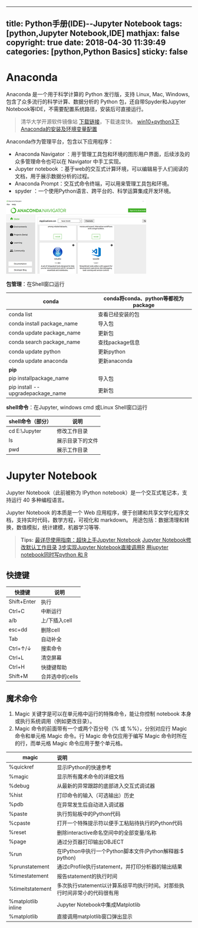 
---
title: Python手册(IDE)--Jupyter Notebook
tags: [python,Jupyter Notebook,IDE]
mathjax: false
copyright: true
date: 2018-04-30 11:39:49
categories: [python,Python Basics]
sticky: false
---



# Anaconda
Anaconda 是一个用于科学计算的 Python 发行版，支持 Linux, Mac, Windows, 包含了众多流行的科学计算、数据分析的 Python 包，还自带Spyder和Jupyter Notebook等IDE，不需要配置系统路径，安装后可直接运行。

<!-- more -->

> 清华大学开源软件镜像站 [下载链接](https://mirror.tuna.tsinghua.edu.cn/help/anaconda/ )，下载速度快。
[win10+python3下Anaconda的安装及环境变量配置](https://blog.csdn.net/u013211009/article/details/78437098?locationNum=7&fps=1)

Anaconda作为管理平台，包含以下应用程序：

- Anaconda Navigator ：用于管理工具包和环境的图形用户界面，后续涉及的众多管理命令也可以在 Navigator 中手工实现。
- Jupyter notebook ：基于web的交互式计算环境，可以编辑易于人们阅读的文档，用于展示数据分析的过程。
- Anaconda Prompt：交互式命令终端，可以用来管理工具包和环境。
- spyder ：一个使用Python语言、跨平台的、科学运算集成开发环境。

![pro](/images/ide.png)

**包管理**：在Shell窗口运行

| **conda**      | conda将conda、python等都视为package |
| ------------------- | ---------------- |
| conda list                      | 查看已经安装的包                      |
| conda install package_name        | 导入包                           |
| conda update package_name         | 更新包                           |
| conda search package_name         | 查找package信息                   |
| conda update python               | 更新python                      |
| conda update anaconda             | 更新anaconda                    |
| **pip**                           |                               |
| pip installpackage_name           | 导入包                           |
| pip install --upgradepackage_name | 更新包                           |

**shell命令**：在Jupyter, windows cmd 或Linux Shell窗口运行

| shell命令（部分）      | 说明 |
| ------------- | ---------------- |
| cd E:\Jupyter | 修改工作目录           |
| ls            | 展示目录下的文件         |
| pwd           | 展示工作目录           |


# Jupyter Notebook

Jupyter Notebook（此前被称为 IPython notebook）是一个交互式笔记本，支持运行 40 多种编程语言。

Jupyter Notebook 的本质是一个 Web 应用程序，便于创建和共享文学化程序文档，支持实时代码，数学方程，可视化和 markdown。 用途包括：数据清理和转换，数值模拟，统计建模，机器学习等等.

> **Tips:**
> [最详尽使用指南：超快上手Jupyter Notebook](https://blog.csdn.net/datacastle/article/details/78890469)
> [Jupyter Notebook修改默认工作目录](https://blog.csdn.net/u014552678/article/details/62046638)
> [3步实现Jupyter Notebook直接调用R](https://blog.csdn.net/blackrosetian/article/details/77939295)
> [用jupyter notebook同时写python 和 R](https://blog.csdn.net/vincentluo91/article/details/76832264)


## 快捷键

| 快捷键 |   说明   |
| ------------------- | --------- |
| Shift+Enter         | 执行        |
| Ctrl+C              | 中断运行      |
| a/b             | 上/下插入cell |
| esc+dd              | 删除cell    |
| Tab                 | 自动补全      |
| Ctrl+↑/↓            | 搜索命令      |
| Ctrl+L              | 清空屏幕      |
| Ctrl+H              | 快捷键帮助      |
|Shift+M	|合并选中的cells|

## 魔术命令
1. Magic 关键字是可以在单元格中运行的特殊命令，能让你控制 notebook 本身或执行系统调用（例如更改目录）。
2. Magic 命令的前面带有一个或两个百分号（% 或 %%），分别对应行 Magic 命令和单元格 Magic 命令。行 Magic 命令仅应用于编写 Magic 命令时所在的行，而单元格 Magic 命令应用于整个单元格。

| magic | 说明  |
 |------ |:-------|
| %quickref        | 显示IPython的快速参考                           |
| %magic           | 显示所有魔术命令的详细文档                            |
| %debug           | 从最新的异常跟踪的底部进入交互式调试器                      |
| %hist            | 打印命令的输入（可选输出）历史                          |
| %pdb             | 在异常发生后自动进入调试器                            |
| %paste           | 执行剪贴板中的Python代码                          |
| %cpaste          | 打开一个特殊提示符以便手工粘贴待执行的Python代码              |
| %reset           | 删除interactive命名空间中的全部变量/名称               |
| %page            | 通过分页器打印输出OBJECT                          |
| %run             | 在IPython中执行一个Python脚本文件(Python解释器:$ python) |
| %prunstatement   | 通过cProfile执行statement，并打印分析器的输出结果        |
| %timestatement   | 报告statement的执行时间                         |
| %timeitstatement | 多次执行statement以计算系综平均执行时间。对那些执行时间非常小的代码很有用 |
| %matplotlib inline     | Jupyter Notebook中集成Matplotlib                             |
|%matplotlib|直接调用matplotlib窗口弹出显示|



